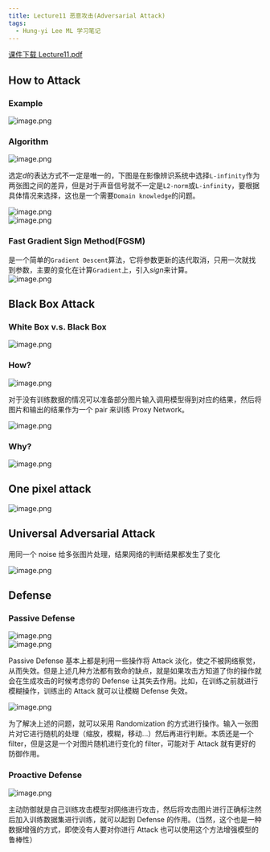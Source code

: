 ```yaml
---
title: Lecture11 恶意攻击(Adversarial Attack)
tags:
  - Hung-yi Lee ML 学习笔记
---
```


[课件下载 Lecture11.pdf](https://speech.ee.ntu.edu.tw/~hylee/ml/ml2021-course-data/attack_v3.pdf)

## How to Attack

### Example

![image.png](https://yeyi0003.oss-cn-hangzhou.aliyuncs.com/1720941735214-db081882-fcac-41f5-99e0-258c0d3d20bd.png)

### Algorithm

![image.png](https://yeyi0003.oss-cn-hangzhou.aliyuncs.com/1720942377334-27ccf032-2078-42b7-a56e-1b04bfd75475.png)

选定$d$的表达方式不一定是唯一的，下图是在影像辨识系统中选择`L-infinity`作为两张图之间的差异，但是对于声音信号就不一定是`L2-norm`或`L-infinity`，要根据具体情况来选择，这也是一个需要`Domain knowledge`的问题。

![image.png](https://yeyi0003.oss-cn-hangzhou.aliyuncs.com/1720939340355-8a78e899-cff0-4a71-9a8f-df48a216a62b.png)<br />![image.png](https://yeyi0003.oss-cn-hangzhou.aliyuncs.com/1720942826389-7547aec6-7401-4350-8555-d892c86e5a05.png)

### Fast Gradient Sign Method(FGSM)

是一个简单的`Gradient Descent`算法，它将参数更新的迭代取消，只用一次就找到参数，主要的变化在计算`Gradient`上，引入$sign$来计算。<br />![image.png](https://yeyi0003.oss-cn-hangzhou.aliyuncs.com/1720945014304-64881684-7286-4688-92b7-a5ee62658e9d.png)

## Black Box Attack

### White Box v.s. Black Box

![image.png](https://yeyi0003.oss-cn-hangzhou.aliyuncs.com/1720947889607-9a56276b-1c14-40db-8951-bd647cbca348.png)

### How?

![image.png](https://yeyi0003.oss-cn-hangzhou.aliyuncs.com/1720948096016-737f18df-cde0-49dd-9af4-4ee971296dbc.png)

对于没有训练数据的情况可以准备部分图片输入调用模型得到对应的结果，然后将图片和输出的结果作为一个 pair 来训练 Proxy Network。

![image.png](https://yeyi0003.oss-cn-hangzhou.aliyuncs.com/1720948233803-d9e49036-69a0-49c4-80b9-6d438b7554d4.png)

### Why?

![image.png](https://yeyi0003.oss-cn-hangzhou.aliyuncs.com/1720948483596-9c5f464a-bdcd-49f2-8699-7c41cce14b10.png)

## One pixel attack

![image.png](https://yeyi0003.oss-cn-hangzhou.aliyuncs.com/1720948997516-7728f2a8-8fb0-448a-bfa1-42b94cdaf117.png)

## Universal Adversarial Attack

用同一个 noise 给多张图片处理，结果网络的判断结果都发生了变化

![image.png](https://yeyi0003.oss-cn-hangzhou.aliyuncs.com/1720949085578-9d2691b6-5945-42bf-8c9a-7a8fd68dd5df.png)

## Defense

### Passive Defense

![image.png](https://yeyi0003.oss-cn-hangzhou.aliyuncs.com/1720949479797-978440f3-ed9d-49a4-8486-a794b8954d79.png)<br />![image.png](https://yeyi0003.oss-cn-hangzhou.aliyuncs.com/1720949687999-f32873ba-b719-4130-b311-826fa66a370e.png)

Passive Defense 基本上都是利用一些操作将 Attack 淡化，使之不被网络察觉，从而失效。但是上述几种方法都有致命的缺点，就是如果攻击方知道了你的操作就会在生成攻击的时候考虑你的 Defense 让其失去作用。比如，在训练之前就进行模糊操作，训练出的 Attack 就可以让模糊 Defense 失效。

![image.png](https://yeyi0003.oss-cn-hangzhou.aliyuncs.com/1720950051387-9f65256f-841e-4fda-991d-926048eef9b8.png)

为了解决上述的问题，就可以采用 Randomization 的方式进行操作。输入一张图片对它进行随机的处理（缩放，模糊，移动...）然后再进行判断。本质还是一个 filter，但是这是一个对图片随机进行变化的 filter，可能对于 Attack 就有更好的防御作用。

### Proactive Defense

![image.png](https://yeyi0003.oss-cn-hangzhou.aliyuncs.com/1720950313107-8b40a30d-32d8-4323-8c36-381533630e31.png)

主动防御就是自己训练攻击模型对网络进行攻击，然后将攻击图片进行正确标注然后加入训练数据集进行训练，就可以起到 Defense 的作用。（当然，这个也是一种数据增强的方式，即使没有人要对你进行 Attack 也可以使用这个方法增强模型的鲁棒性）
